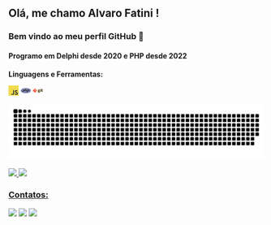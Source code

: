 ## Olá, me chamo Alvaro Fatini ! 
### Bem vindo ao meu perfil GitHub 👋
#### Programo em Delphi desde 2020 e PHP desde 2022

**Linguagens e Ferramentas:**  

<code><img height="20" src="https://raw.githubusercontent.com/github/explore/80688e429a7d4ef2fca1e82350fe8e3517d3494d/topics/javascript/javascript.png"></code>
<code><img height="20" src="https://raw.githubusercontent.com/github/explore/80688e429a7d4ef2fca1e82350fe8e3517d3494d/topics/php/php.png"></code>
<code><img height="20" src="https://raw.githubusercontent.com/github/explore/80688e429a7d4ef2fca1e82350fe8e3517d3494d/topics/git/git.png"></code>

![Snake animation](https://github.com/alvarobitz/alvarobitz/blob/output/github-contribution-grid-snake.svg)

<div>
<a href="https://github.com/alvarobitz">
<img height="150em" src="https://github-readme-stats.vercel.app/api/top-langs/?username=alvarobitz&layout=compact&langs_count=7&theme=dracula"/>
<img height="150em" src="https://github-readme-stats.vercel.app/api?username=alvarobitz&show_icons=true&theme=dracula&include_all_commits=true&count_private=true"/>
</div>

### Contatos:

<div>
<a href="https://instagram.com/alvaro_fatini" target="_blank"><img src="https://img.shields.io/badge/-Instagram-%23E4405F?style=for-the-badge&logo=instagram&logoColor=white" target="_blank"></a>
<a href = "mailto:contato@alvarobitz"><img src="https://img.shields.io/badge/Gmail-D14836?style=for-the-badge&logo=gmail&logoColor=white" target="_blank"></a>
<a href="https://www.linkedin.com/in/álvaro-andré-fatini" target="_blank"><img src="https://img.shields.io/badge/-LinkedIn-%230077B5?style=for-the-badge&logo=linkedin&logoColor=white" target="_blank"></a>   
</div>
